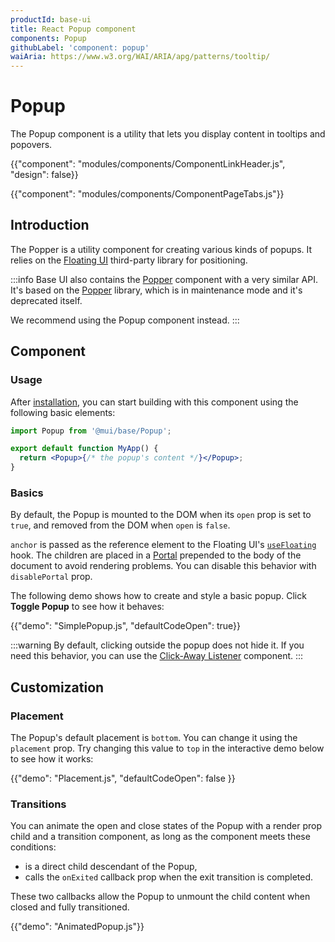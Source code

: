 ```yaml
---
productId: base-ui
title: React Popup component
components: Popup
githubLabel: 'component: popup'
waiAria: https://www.w3.org/WAI/ARIA/apg/patterns/tooltip/
---
```


# Popup

<p class="description">The Popup component is a utility that lets you display content in tooltips and popovers.</p>

{{"component": "modules/components/ComponentLinkHeader.js", "design": false}}

{{"component": "modules/components/ComponentPageTabs.js"}}

## Introduction

The Popper is a utility component for creating various kinds of popups.
It relies on the [Floating UI](https://floating-ui.com/) third-party library for positioning.

:::info
Base UI also contains the [Popper](/base-ui/react-popper/) component with a very similar API.
It's based on the [Popper](https://popper.js.org/) library, which is in maintenance mode and it's deprecated itself.

We recommend using the Popup component instead.
:::

## Component

### Usage

After [installation](/base-ui/getting-started/quickstart/#installation), you can start building with this component using the following basic elements:

```jsx
import Popup from '@mui/base/Popup';

export default function MyApp() {
  return <Popup>{/* the popup's content */}</Popup>;
}
```

### Basics

By default, the Popup is mounted to the DOM when its `open` prop is set to `true`, and removed from the DOM when `open` is `false`.

`anchor` is passed as the reference element to the Floating UI's [`useFloating`](https://floating-ui.com/docs/react#positioning) hook.
The children are placed in a [Portal](/base-ui/react-portal/) prepended to the body of the document to avoid rendering problems.
You can disable this behavior with `disablePortal` prop.

The following demo shows how to create and style a basic popup.
Click **Toggle Popup** to see how it behaves:

{{"demo": "SimplePopup.js", "defaultCodeOpen": true}}

:::warning
By default, clicking outside the popup does not hide it.
If you need this behavior, you can use the [Click-Away Listener](/base-ui/react-click-away-listener/) component.
:::

## Customization

### Placement

The Popup's default placement is `bottom`.
You can change it using the `placement` prop.
Try changing this value to `top` in the interactive demo below to see how it works:

{{"demo": "Placement.js", "defaultCodeOpen": false }}

### Transitions

You can animate the open and close states of the Popup with a render prop child and a transition component, as long as the component meets these conditions:

- is a direct child descendant of the Popup,
- calls the `onExited` callback prop when the exit transition is completed.

These two callbacks allow the Popup to unmount the child content when closed and fully transitioned.

{{"demo": "AnimatedPopup.js"}}
